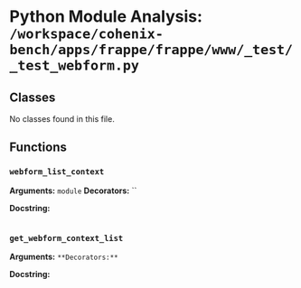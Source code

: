 # Python Module Analysis: `/workspace/cohenix-bench/apps/frappe/frappe/www/_test/_test_webform.py`

## Classes

No classes found in this file.


## Functions

### `webform_list_context`
**Arguments:** `module`
**Decorators:** ``

**Docstring:**
```

```
### `get_webform_context_list`
**Arguments:** ``
**Decorators:** ``

**Docstring:**
```

```

